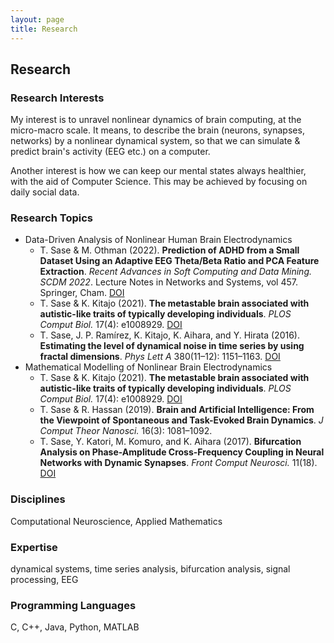 ```yaml
---
layout: page
title: Research
---
```


## Research

### Research Interests
My interest is to unravel nonlinear dynamics of brain computing, at the micro-macro scale.
It means, to describe the brain (neurons, synapses, networks) by a nonlinear dynamical system, so that we can simulate & predict brain's activity (EEG etc.) on a computer.

Another interest is how we can keep our mental states always healthier, with the aid of Computer Science. This may be achieved by focusing on daily social data. 

### Research Topics
- Data-Driven Analysis of Nonlinear Human Brain Electrodynamics
  - T. Sase & M. Othman (2022). **Prediction of ADHD from a Small Dataset Using an Adaptive EEG Theta/Beta Ratio and PCA Feature Extraction**. *Recent Advances in Soft Computing and Data Mining. SCDM 2022*. Lecture Notes in Networks and Systems, vol 457. Springer, Cham. [DOI](https://doi.org/10.1007/978-3-031-00828-3_10)
  - T. Sase & K. Kitajo (2021). **The metastable brain associated with autistic-like traits of typically developing individuals**. *PLOS Comput Biol.* 17(4): e1008929. [DOI](https://doi.org/10.1371/journal.pcbi.1008929)
  - T. Sase, J. P. Ramírez, K. Kitajo, K. Aihara, and Y. Hirata (2016). **Estimating the level of dynamical noise in time series by using fractal dimensions**. *Phys Lett A* 380(11&ndash;12): 1151&ndash;1163. [DOI](https://doi.org/10.1016/j.physleta.2016.01.014)
- Mathematical Modelling of Nonlinear Brain Electrodynamics
  - T. Sase & K. Kitajo (2021). **The metastable brain associated with autistic-like traits of typically developing individuals**. *PLOS Comput Biol.* 17(4): e1008929.  [DOI](https://doi.org/10.1371/journal.pcbi.1008929)
  - T. Sase & R. Hassan (2019). **Brain and Artificial Intelligence: From the Viewpoint of Spontaneous and Task-Evoked Brain Dynamics**. *J Comput Theor Nanosci.* 16(3): 1081&ndash;1092.
  - T. Sase, Y. Katori, M. Komuro, and K. Aihara (2017). **Bifurcation Analysis on Phase-Amplitude Cross-Frequency Coupling in Neural Networks with Dynamic Synapses**. *Front Comput Neurosci.* 11(18). [DOI](https://www.frontiersin.org/article/10.3389/fncom.2017.00018)

### Disciplines
Computational Neuroscience, Applied Mathematics

### Expertise
dynamical systems, time series analysis, bifurcation analysis, signal processing, EEG

### Programming Languages
C, C++, Java, Python, MATLAB
